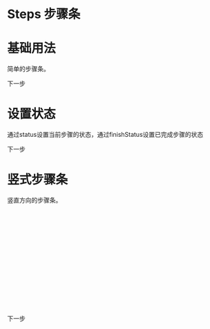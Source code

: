 <div class="page-item">
    <div>
        <h1 class="page-title">Steps 步骤条</h1>
        <p class="page-dec"></p>
    </div>
</div>
<div class="page-item">
    <div>
        <h1 class="page-item-title">基础用法</h1>
        <p class="page-item-dec">简单的步骤条。</p>
    </div>
    <div class="page-item-conent">
        <div>
            <fox-steps :active="active">
                <fox-step
                    title="步骤一"
                    description="这里是该步骤的描述信息"
                ></fox-step>
                <fox-step
                    title="步骤二"
                    description="这里是该步骤的描述信息"
                ></fox-step>
                <fox-step
                    title="步骤三"
                    description="这里是该步骤的描述信息"
                ></fox-step>
            </fox-steps>
            <fox-button class="mt-20" type="primary" @click="next">
                下一步
            </fox-button>
        </div>
    </div>
</div>
<div class="page-item">
    <div>
        <h1 class="page-item-title">设置状态</h1>
        <p class="page-item-dec">
            通过status设置当前步骤的状态，通过finishStatus设置已完成步骤的状态
        </p>
    </div>
    <div class="page-item-conent">
        <div>
            <fox-steps :active="active1" status="wait">
                <fox-step
                    title="步骤一"
                    description="这里是该步骤的描述信息"
                ></fox-step>
                <fox-step
                    title="步骤二"
                    description="这里是该步骤的描述信息"
                    status="success"
                ></fox-step>
                <fox-step
                    title="步骤三"
                    description="这里是该步骤的描述信息"
                    status="error"
                ></fox-step>
            </fox-steps>
            <fox-button class="mt-20" type="primary" @click="next1">
                下一步
            </fox-button>
        </div>
    </div>
</div>
<div class="page-item">
    <div>
        <h1 class="page-item-title">竖式步骤条</h1>
        <p class="page-item-dec">
            竖直方向的步骤条。
        </p>
    </div>
    <div class="page-item-conent">
        <div>
            <div style="height: 240px;">
                <fox-steps :active="active1" direction="vertical">
                    <fox-step
                        title="步骤一"
                        description="这里是该步骤的描述信息"
                    ></fox-step>
                    <fox-step
                        title="步骤二"
                        description="这里是该步骤的描述信息"
                    ></fox-step>
                    <fox-step
                        title="步骤三"
                        description="这里是该步骤的描述信息"
                    ></fox-step>
                </fox-steps>
            </div>
            <fox-button class="mt-20" type="primary" @click="next1">
                下一步
            </fox-button>
        </div>
    </div>
</div>

<script>
export default {
    data() {
        return {
            active: 2,
            active1: 1,
        };
    },
    methods: {
        next() {
            if (this.active < 3) {
                this.active += 1;
            } else {
                this.active = 1;
            }
        },
        next1() {
            if (this.active1 < 3) {
                this.active1 += 1;
            } else {
                this.active1 = 1;
            }
        },
    },
};
</script>
